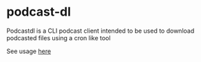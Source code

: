 # podcast-dl

Podcastdl is a CLI podcast client intended to be used to download podcasted files using a cron like tool

See usage [here](http://www.osorio.me/projects/dev/podcastdl/)
